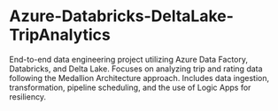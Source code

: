 # Azure-Databricks-DeltaLake-TripAnalytics
End-to-end data engineering project utilizing Azure Data Factory, Databricks, and Delta Lake. Focuses on analyzing trip and rating data following the Medallion Architecture approach. Includes data ingestion, transformation, pipeline scheduling, and the use of Logic Apps for resiliency.
